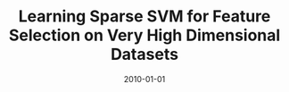 ---
title: "Learning Sparse SVM for Feature Selection on Very High Dimensional Datasets"
collection: publications
permalink: /publication/masktrack
date: 2010-01-01
venue: "ICML"
city: "GuangZhou"
state: ""
thumbnail: "masktrack.png"
teaser : masktrack.jpg
authors: "Mingkui Tan, Li Wang, Ivor W Tsang"
bibtex: Learning.txt
uri: 
arxiv: https://icml.cc/Conferences/2010/papers/227.pdf
project: 
source:
poster: masktrack-poster.pdf
data:
---
